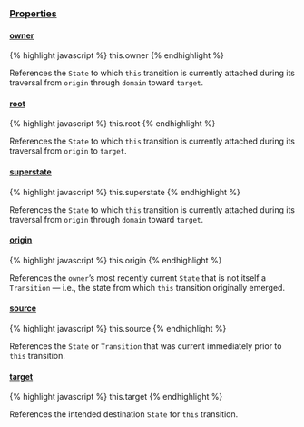 ### [Properties](#transition--properties)


#### [owner](#transition--properties--owner)

{% highlight javascript %}
this.owner
{% endhighlight %}

References the `State` to which `this` transition is currently attached during its traversal from `origin` through `domain` toward `target`.


#### [root](#transition--properties--root)

{% highlight javascript %}
this.root
{% endhighlight %}

References the `State` to which `this` transition is currently attached during its traversal from `origin` to `target`.


#### [superstate](#transition--properties--superstate)

{% highlight javascript %}
this.superstate
{% endhighlight %}

References the `State` to which `this` transition is currently attached during its traversal from `origin` through `domain` toward `target`.


#### [origin](#transition--properties--origin)

{% highlight javascript %}
this.origin
{% endhighlight %}

References the `owner`’s most recently current `State` that is not itself a `Transition` — i.e., the state from which `this` transition originally emerged.


#### [source](#transition--properties--source)

{% highlight javascript %}
this.source
{% endhighlight %}

References the `State` or `Transition` that was current immediately prior to `this` transition.


#### [target](#transition--properties--target)

{% highlight javascript %}
this.target
{% endhighlight %}

References the intended destination `State` for `this` transition.
